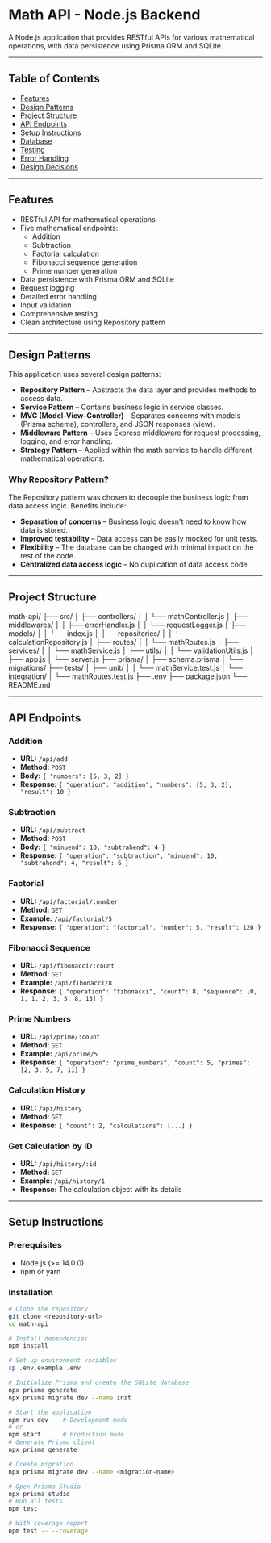 # Math API - Node.js Backend

A Node.js application that provides RESTful APIs for various mathematical operations, with data persistence using Prisma ORM and SQLite.

---

## Table of Contents

- [Features](#features)
- [Design Patterns](#design-patterns)
- [Project Structure](#project-structure)
- [API Endpoints](#api-endpoints)
- [Setup Instructions](#setup-instructions)
- [Database](#database)
- [Testing](#testing)
- [Error Handling](#error-handling)
- [Design Decisions](#design-decisions)

---

## Features

- RESTful API for mathematical operations
- Five mathematical endpoints:
  - Addition
  - Subtraction
  - Factorial calculation
  - Fibonacci sequence generation
  - Prime number generation
- Data persistence with Prisma ORM and SQLite
- Request logging
- Detailed error handling
- Input validation
- Comprehensive testing
- Clean architecture using Repository pattern

---

## Design Patterns

This application uses several design patterns:

- **Repository Pattern** – Abstracts the data layer and provides methods to access data.
- **Service Pattern** – Contains business logic in service classes.
- **MVC (Model-View-Controller)** – Separates concerns with models (Prisma schema), controllers, and JSON responses (view).
- **Middleware Pattern** – Uses Express middleware for request processing, logging, and error handling.
- **Strategy Pattern** – Applied within the math service to handle different mathematical operations.

### Why Repository Pattern?

The Repository pattern was chosen to decouple the business logic from data access logic. Benefits include:

- **Separation of concerns** – Business logic doesn't need to know how data is stored.
- **Improved testability** – Data access can be easily mocked for unit tests.
- **Flexibility** – The database can be changed with minimal impact on the rest of the code.
- **Centralized data access logic** – No duplication of data access code.

---

## Project Structure
math-api/
├── src/
│   ├── controllers/
│   │   └── mathController.js
│   ├── middlewares/
│   │   ├── errorHandler.js
│   │   └── requestLogger.js
│   ├── models/
│   │   └── index.js
│   ├── repositories/
│   │   └── calculationRepository.js
│   ├── routes/
│   │   └── mathRoutes.js
│   ├── services/
│   │   └── mathService.js
│   ├── utils/
│   │   └── validationUtils.js
│   ├── app.js
│   └── server.js
├── prisma/
│   ├── schema.prisma
│   └── migrations/
├── tests/
│   ├── unit/
│   │   └── mathService.test.js
│   └── integration/
│       └── mathRoutes.test.js
├── .env
├── package.json
└── README.md




---

## API Endpoints

### Addition

- **URL:** `/api/add`
- **Method:** `POST`
- **Body:** `{ "numbers": [5, 3, 2] }`
- **Response:** `{ "operation": "addition", "numbers": [5, 3, 2], "result": 10 }`

### Subtraction

- **URL:** `/api/subtract`
- **Method:** `POST`
- **Body:** `{ "minuend": 10, "subtrahend": 4 }`
- **Response:** `{ "operation": "subtraction", "minuend": 10, "subtrahend": 4, "result": 6 }`

### Factorial

- **URL:** `/api/factorial/:number`
- **Method:** `GET`
- **Example:** `/api/factorial/5`
- **Response:** `{ "operation": "factorial", "number": 5, "result": 120 }`

### Fibonacci Sequence

- **URL:** `/api/fibonacci/:count`
- **Method:** `GET`
- **Example:** `/api/fibonacci/8`
- **Response:** `{ "operation": "fibonacci", "count": 8, "sequence": [0, 1, 1, 2, 3, 5, 8, 13] }`

### Prime Numbers

- **URL:** `/api/prime/:count`
- **Method:** `GET`
- **Example:** `/api/prime/5`
- **Response:** `{ "operation": "prime_numbers", "count": 5, "primes": [2, 3, 5, 7, 11] }`

### Calculation History

- **URL:** `/api/history`
- **Method:** `GET`
- **Response:** `{ "count": 2, "calculations": [...] }`

### Get Calculation by ID

- **URL:** `/api/history/:id`
- **Method:** `GET`
- **Example:** `/api/history/1`
- **Response:** The calculation object with its details

---

## Setup Instructions

### Prerequisites

- Node.js (>= 14.0.0)
- npm or yarn

### Installation

```bash
# Clone the repository
git clone <repository-url>
cd math-api

# Install dependencies
npm install

# Set up environment variables
cp .env.example .env

# Initialize Prisma and create the SQLite database
npx prisma generate
npx prisma migrate dev --name init

# Start the application
npm run dev    # Development mode
# or
npm start      # Production mode
# Generate Prisma client
npx prisma generate

# Create migration
npx prisma migrate dev --name <migration-name>

# Open Prisma Studio
npx prisma studio
# Run all tests
npm test

# With coverage report
npm test -- --coverage

